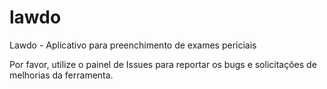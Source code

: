 # lawdo
Lawdo - Aplicativo para preenchimento de exames periciais

Por favor, utilize o painel de Issues para reportar os bugs e solicitações de melhorias da ferramenta.
